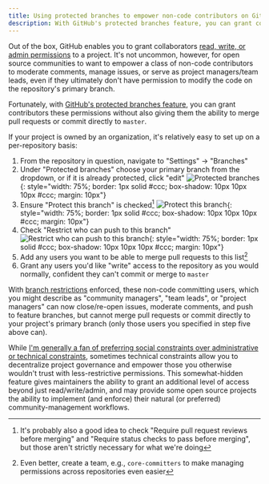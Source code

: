 ```yaml
---
title: Using protected branches to empower non-code contributors on GitHub
description: With GitHub's protected branches feature, you can grant collaborators permission to moderate comments, manage issues, or serve as project managers/team leads without the ability to merge pull requests or commit to master.
---
```


Out of the box, GitHub enables you to grant collaborators [read, write, or admin permissions](https://help.github.com/articles/repository-permission-levels-for-an-organization/) to a project. It's not uncommon, however, for open source communities to want to empower a class of non-code contributors to moderate comments, manage issues, or serve as project managers/team leads, even if they ultimately don't have permission to modify the code on the repository's primary branch.

Fortunately, with [GitHub's protected branches feature](https://help.github.com/articles/about-protected-branches), you can grant contributors these permissions without also giving them the ability to merge pull requests or commit directly to `master`.

If your project is owned by an organization, it's relatively easy to set up on a per-repository basis:

1. From the repository in question, navigate to "Settings" &rarr; "Branches"
2. Under "Protected branches" choose your primary branch from the dropdown, or if it is already protected, click "edit"
    ![Protected branches](https://cloud.githubusercontent.com/assets/282759/25056313/056e9944-2136-11e7-8415-5ec036f8ad6a.png){: style="width: 75%; border: 1px solid #ccc; box-shadow: 10px 10px 10px #ccc; margin: 10px"}
3. Ensure "Protect this branch" is checked[^pro-tip]
    ![Protect this branch](https://cloud.githubusercontent.com/assets/282759/25056314/05751300-2136-11e7-85c8-6d7d61f10017.png){: style="width: 75%; border: 1px solid #ccc; box-shadow: 10px 10px 10px #ccc; margin: 10px"}
4. Check "Restrict who can push to this branch"
    ![Restrict who can push to this branch](https://cloud.githubusercontent.com/assets/282759/25056312/056cef5e-2136-11e7-8d09-b6a0cb38d1fe.png){: style="width: 75%; border: 1px solid #ccc; box-shadow: 10px 10px 10px #ccc; margin: 10px"}
5. Add any users you want to be able to merge pull requests to this list[^pro-tip-2]
6. Grant any users you'd like "write" access to the repository as you would normally, confident they can't commit or merge to `master`

With [branch restrictions](https://help.github.com/articles/about-branch-restrictions/) enforced, these non-code committing users, which you might describe as "community managers", "team leads", or "project managers" can now close/re-open issues, moderate comments, and push to feature branches, but cannot merge pull requests or commit directly to your project's primary branch (only those users you specified in step five above can).

While [I'm generally a fan of preferring social constraints over administrative or technical constraints](http://ben.balter.com/2015/03/08/open-source-best-practices-internal-collaboration/#4-embrace-the-constraints-of-open-source), sometimes technical constraints allow you to decentralize project governance and empower those you otherwise wouldn't trust with less-restrictive permissions. This somewhat-hidden feature gives maintainers the ability to grant an additional level of access beyond just read/write/admin, and may provide some open source projects the ability to implement (and enforce) their natural (or preferred) community-management workflows.

[^pro-tip]: It's probably also a good idea to check "Require pull request reviews before merging" and "Require status checks to pass before merging", but those aren't strictly necessary for what we're doing
[^pro-tip-2]: Even better, create a team, e.g., `core-committers` to make managing permissions across repositories even easier
